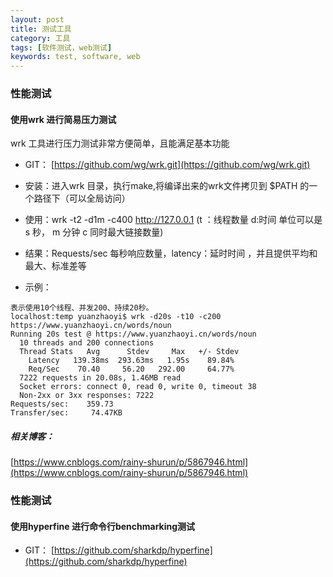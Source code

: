 ```yaml
---
layout: post
title: 测试工具
category: 工具
tags: [软件测试，web测试]
keywords: test, software, web
---
```


### 性能测试
#### 使用wrk 进行简易压力测试
wrk 工具进行压力测试非常方便简单，且能满足基本功能

- GIT： [https://github.com/wg/wrk.git](https://github.com/wg/wrk.git)

- 安装：进入wrk 目录，执行make,将编译出来的wrk文件拷贝到 $PATH 的一个路径下（可以全局访问）

- 使用：wrk -t2 -d1m -c400 http://127.0.0.1 (t ：线程数量   d:时间 单位可以是 s 秒， m 分钟   c 同时最大链接数量)


- 结果：Requests/sec 每秒响应数量，latency：延时时间  ，并且提供平均和最大、标准差等

- 示例：
```
表示使用10个线程、并发200、持续20秒。
localhost:temp yuanzhaoyi$ wrk -d20s -t10 -c200 https://www.yuanzhaoyi.cn/words/noun
Running 20s test @ https://www.yuanzhaoyi.cn/words/noun
  10 threads and 200 connections
  Thread Stats   Avg      Stdev     Max   +/- Stdev
    Latency   139.38ms  293.63ms   1.95s    89.84%
    Req/Sec    70.40     56.20   292.00     64.77%
  7222 requests in 20.08s, 1.46MB read
  Socket errors: connect 0, read 0, write 0, timeout 38
  Non-2xx or 3xx responses: 7222
Requests/sec:    359.73
Transfer/sec:     74.47KB
```

##### 相关博客：
[https://www.cnblogs.com/rainy-shurun/p/5867946.html](https://www.cnblogs.com/rainy-shurun/p/5867946.html)

### 性能测试
#### 使用hyperfine 进行命令行benchmarking测试

- GIT： [https://github.com/sharkdp/hyperfine](https://github.com/sharkdp/hyperfine)